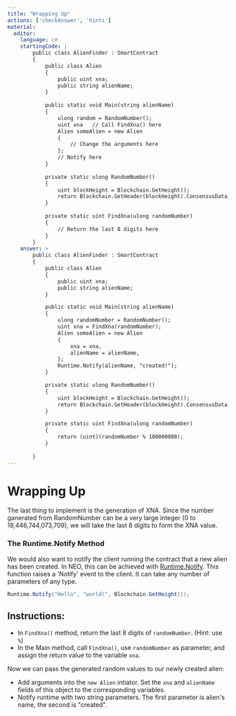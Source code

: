 ```yaml
---
title: "Wrapping Up"
actions: ['checkAnswer', 'hints']
material: 
  editor:
    language: c#
    startingCode: |
        public class AlienFinder : SmartContract
        {
            public class Alien
            {
                public uint xna;
                public string alienName;
            }
                        
            public static void Main(string alienName)
            {
                ulong random = RandomNumber(); 
                uint xna   // Call FindXna() here 
                Alien someAlien = new Alien 
                {
                    // Change the arguments here
                };
                // Notify here
            }
            
            private static ulong RandomNumber()
            {
                uint blockHeight = Blockchain.GetHeight();
                return Blockchain.GetHeader(blockHeight).ConsensusData; 
            }
            
            private static uint FindXna(ulong randomNumber)
            {
                // Return the last 8 digits here
            }
        }
    answer: > 
        public class AlienFinder : SmartContract
        {
            public class Alien
            {
                public uint xna;
                public string alienName;
            }

            public static void Main(string alienName) 
            {
                ulong randomNumber = RandomNumber(); 
                uint xna = FindXna(randomNumber);
                Alien someAlien = new Alien
                {
                    xna = xna, 
                    alienName = alienName, 
                };
                Runtime.Notify(alienName, "created!");
            }

            private static ulong RandomNumber()
            {
                uint blockHeight = Blockchain.GetHeight();
                return Blockchain.GetHeader(blockHeight).ConsensusData; 
            }

            private static uint FindXna(ulong randomNumber)
            {
                return (uint)(randomNumber % 100000000);
            }
            
        }
---
```



# Wrapping Up

The last thing to implement is the generation of XNA. Since the number ganerated from RandomNumber can be a very large integer (0 to 18,446,744,073,709), we will take the last 8 digits to form the XNA value. 

### The Runtime.Notify Method

We would also want to notify the client running the contract that a new alien has been created. In NEO, this can be achieved with [Runtime.Notify](https://docs.neo.org/docs/en-us/reference/scapi/fw/dotnet/neo/Runtime/Notify.html). This function raises a 'Notify' event to the client. It can take any number of parameters of any type. 

```c#
Runtime.Notify("Hello", "world!", Blockchain.GetHeight()); 
```

## Instructions: 

- In `FindXna()` method, return the last 8 digits of `randomNumber`. (Hint: use `%`)
- In the Main method, call `FindXna()`, use `randomNumber` as parameter, and assign the return value to the variable `xna`. 

Now we can pass the generated random values to our newly created alien: 
- Add arguments into the `new Alien` intiator. Set the `xna` and `alienName` fields of this object to the corresponding variables. 
- Notify runtime with two string parameters. The first parameter is alien's name, the second is "created". 